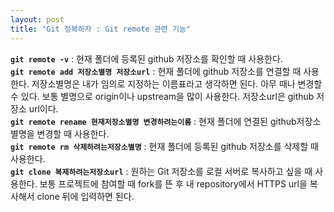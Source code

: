 ```yaml
---
layout: post
title: "Git 정복하자 : Git remote 관련 기능"
---
```


**`git remote -v`** : 현재 폴더에 등록된 github 저장소를 확인할 때 사용한다.
<br>
**`git remote add 저장소별명 저장소url`** : 현재 폴더에 github 저장소를 연결할 때 사용한다. 저장소별명은 내가 임의로 지정하는 이름표라고 생각하면 된다. 아무 때나 변경할 수 있다. 보통 별명으로 origin이나 upstream을 많이 사용한다. 저장소url은 github 저장소 url이다. 
<br>
**`git remote rename 현재저장소별명 변경하려는이름`** : 현재 폴더에 연결된 github저장소 별명을 변경할 때 사용한다. 
<br>
**`git remote rm 삭제하려는저장소별명`** : 현재 폴더에 등록된 github 저장소를 삭제할 때 사용한다.
<br>
**`git clone 복제하려는저장소url`** : 원하는 Git 저장소를 로컬 서버로 복사하고 싶을 때 사용한다. 보통 프로젝트에 참여할 때 fork를 뜬 후 내 repository에서 HTTPS url을 복사해서 clone 뒤에 입력하면 된다.

